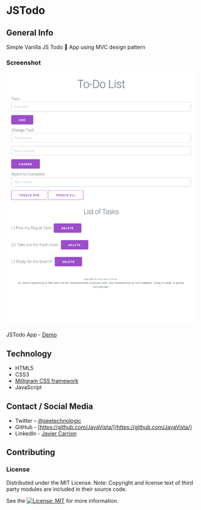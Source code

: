 # JSTodo

## General  Info

Simple Vanilla JS Todo 📔 App using MVC design pattern

### Screenshot

![Screenshot](assets/JSTodo(iPad).png)

JSTodo App - [Demo](https://javavista.github.io/JSTodo/)

## Technology

- HTML5
- CSS3
- [Milligram CSS framework](https://milligram.io/)
- JavaScript

## Contact / Social Media

- Twitter – [@seetechnologic](https://twitter.com/seetechnologic)
- GitHub - [https://github.com/JavaVista/](https://github.com/JavaVista/)
- LinkedIn - [Javier Carrion](https://www.linkedin.com/in/technologic)

## Contributing

### License

Distributed under the MIT License. Note: Copyright and license text of third party modules are included in their source code.

See the [![License: MIT](https://img.shields.io/badge/License-MIT-yellow.svg)](LICENSE.md)
for more information.